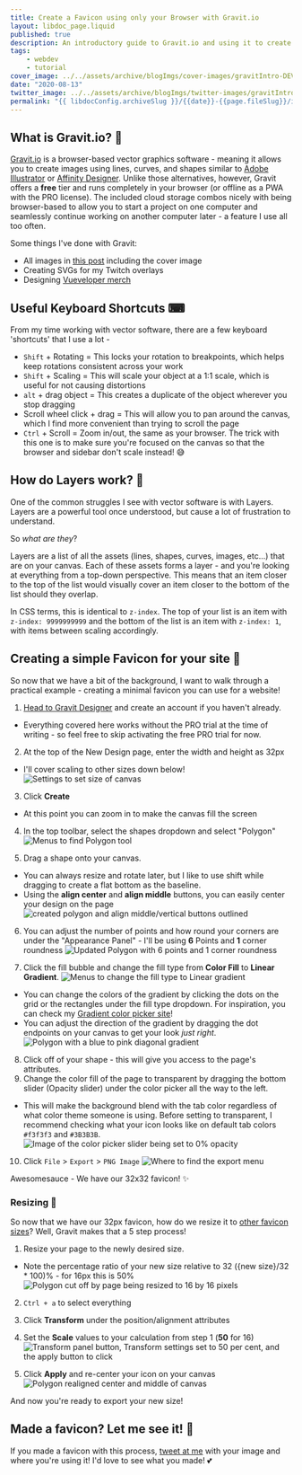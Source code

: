 ```yaml
---
title: Create a Favicon using only your Browser with Gravit.io
layout: libdoc_page.liquid
published: true
description: An introductory guide to Gravit.io and using it to create a minimal favicon for your website in 10 steps!
tags:
    - webdev
    - tutorial
cover_image: ../../assets/archive/blogImgs/cover-images/gravitIntro-DEV.png
date: "2020-08-13"
twitter_image: ../../assets/archive/blogImgs/twitter-images/gravitIntro-Twitter.png
permalink: "{{ libdocConfig.archiveSlug }}/{{date}}-{{page.fileSlug}}/index.html"
---
```


## What is Gravit.io? 💭

[Gravit.io](https://gravit.io) is a browser-based vector graphics software - meaning it allows you to create images using lines, curves, and shapes similar to [Adobe Illustrator](https://www.adobe.com/products/illustrator.html) or [Affinity Designer](https://affinity.serif.com/en-us/designer/). Unlike those alternatives, however, Gravit offers a **free** tier and runs completely in your browser (or offline as a PWA with the PRO license). The included cloud storage combos nicely with being browser-based to allow you to start a project on one computer and seamlessly continue working on another computer later - a feature I use all too often.

Some things I've done with Gravit:

- All images in [this post](https://dev.to/terabytetiger/arrays-any-way-you-slice-it-1lfl) including the cover image
- Creating SVGs for my Twitch overlays
- Designing [Vueveloper merch](https://www.amazon.com/dp/B08DJLWG75)

## Useful Keyboard Shortcuts ⌨

From my time working with vector software, there are a few keyboard 'shortcuts' that I use a lot -

- `Shift` + Rotating = This locks your rotation to breakpoints, which helps keep rotations consistent across your work
- `Shift` + Scaling = This will scale your object at a 1:1 scale, which is useful for not causing distortions
- `alt` + drag object = This creates a duplicate of the object wherever you stop dragging
- Scroll wheel click + drag = This will allow you to pan around the canvas, which I find more convenient than trying to scroll the page
- `Ctrl` + Scroll = Zoom in/out, the same as your browser. The trick with this one is to make sure you're focused on the canvas so that the browser and sidebar don't scale instead! 😅

## How do Layers work? 👀

One of the common struggles I see with vector software is with Layers. Layers are a powerful tool once understood, but cause a lot of frustration to understand.

So _what are they_?

Layers are a list of all the assets (lines, shapes, curves, images, etc...) that are on your canvas. Each of these assets forms a layer - and you're looking at everything from a top-down perspective. This means that an item closer to the top of the list would visually cover an item closer to the bottom of the list should they overlap.

In CSS terms, this is identical to `z-index`. The top of your list is an item with `z-index: 9999999999` and the bottom of the list is an item with `z-index: 1`, with items between scaling accordingly.

## Creating a simple Favicon for your site 🎨

So now that we have a bit of the background, I want to walk through a practical example - creating a minimal favicon you can use for a website!

1. [Head to Gravit Designer](https://designer.gravit.io/) and create an account if you haven't already.

- Everything covered here works without the PRO trial at the time of writing - so feel free to skip activating the free PRO trial for now.

2. At the top of the New Design page, enter the width and height as 32px

- I'll cover scaling to other sizes down below!
  ![Settings to set size of canvas](../../assets/archive/blogImgs/post-images/vector-graphic-browser/sizeCanvas.png)

3. Click **Create**

- At this point you can zoom in to make the canvas fill the screen

4. In the top toolbar, select the shapes dropdown and select "Polygon"
   ![Menus to find Polygon tool](../../assets/archive/blogImgs/post-images/vector-graphic-browser/polygonSelection.png)

5. Drag a shape onto your canvas.

- You can always resize and rotate later, but I like to use shift while dragging to create a flat bottom as the baseline.
- Using the **align center** and **align middle** buttons, you can easily center your design on the page
  ![created polygon and align middle/vertical buttons outlined](../../assets/archive/blogImgs/post-images/vector-graphic-browser/alignments_and_polygonCreate.png)

6. You can adjust the number of points and how round your corners are under the "Appearance Panel" - I'll be using **6** Points and **1** corner roundness
   ![Updated Polygon with 6 points and 1 corner roundness](../../assets/archive/blogImgs/post-images/vector-graphic-browser/points_and_corners.png)

7. Click the fill bubble and change the fill type from **Color Fill** to **Linear Gradient**.
   ![Menus to change the fill type to Linear gradient](../../assets/archive/blogImgs/post-images/vector-graphic-browser/changeColorFillType.png)

- You can change the colors of the gradient by clicking the dots on the grid or the rectangles under the fill type dropdown. For inspiration, you can check my [Gradient color picker site](gradients.terabytetiger.com)!
- You can adjust the direction of the gradient by dragging the dot endpoints on your canvas to get your look _just right_.
  ![Polygon with a blue to pink diagonal gradient](../../assets/archive/blogImgs/post-images/vector-graphic-browser/gradient_adjustments.png)

8. Click off of your shape - this will give you access to the page's attributes.
9. Change the color fill of the page to transparent by dragging the bottom slider (Opacity slider) under the color picker all the way to the left.

- This will make the background blend with the tab color regardless of what color theme someone is using. Before setting to transparent, I recommend checking what your icon looks like on default tab colors `#f3f3f3` and `#3B3B3B`.
  ![Image of the color picker slider being set to 0% opacity](../../assets/archive/blogImgs/post-images/vector-graphic-browser/background_alpha.png)

10. Click `File` > `Export` > `PNG Image`
    ![Where to find the export menu](../../assets/archive/blogImgs/post-images/vector-graphic-browser/export.png)

Awesomesauce - We have our 32x32 favicon! ✨

### Resizing 🔀

So now that we have our 32px favicon, how do we resize it to [other favicon sizes](https://gist.github.com/leommoore/6415005)? Well, Gravit makes that a 5 step process!

1. Resize your page to the newly desired size.

- Note the percentage ratio of your new size relative to 32 ({new size}/32 \* 100)% - for 16px this is 50%
  ![Polygon cut off by page being resized to 16 by 16 pixels](../../assets/archive/blogImgs/post-images/vector-graphic-browser/resizePage.png)

2. `Ctrl + a` to select everything

3. Click **Transform** under the position/alignment attributes

4. Set the **Scale** values to your calculation from step 1 (**50** for 16)
   ![Transform panel button, Transform settings set to 50 per cent, and the apply button to click](../../assets/archive/blogImgs/post-images/vector-graphic-browser/Transform_resize_polygon.png)

5. Click **Apply** and re-center your icon on your canvas
   ![Polygon realigned center and middle of canvas](../../assets/archive/blogImgs/post-images/vector-graphic-browser/realign_center_last_step.png)

And now you're ready to export your new size!

## Made a favicon? Let me see it! 🎉

If you made a favicon with this process, [tweet at me](https://twitter.com/TerabyteTiger) with your image and where you're using it! I'd love to see what you made! 💕

